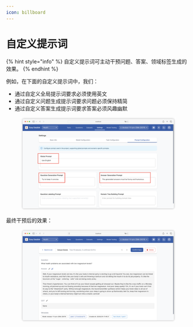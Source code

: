 ```yaml
---
icon: billboard
---
```


# 自定义提示词

{% hint style="info" %}
自定义提示词可主动干预问题、答案、领域标签生成的效果。
{% endhint %}

例如，在下面的自定义提示词中，我们：

* 通过自定义全局提示词要求必须使用英文
* 通过自定义问题生成提示词要求问题必须保持精简
* 通过自定义答案生成提示词要求答案必须风趣幽默

<figure><img src="../.gitbook/assets/image (3).png" alt=""><figcaption></figcaption></figure>

最终干预后的效果：

<figure><img src="../.gitbook/assets/image (4).png" alt=""><figcaption></figcaption></figure>
